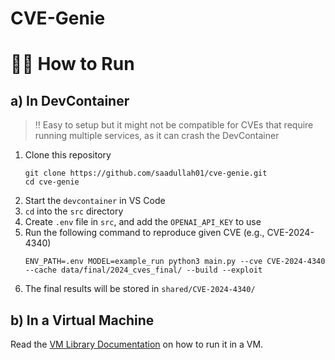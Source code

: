 # CVE-Genie

# 🏃‍♂️ How to Run 
## a) In DevContainer
> ‼️ Easy to setup but it might not be compatible for CVEs that require running multiple services, as it can crash the DevContainer
1. Clone this repository
   ```
   git clone https://github.com/saadullah01/cve-genie.git
   cd cve-genie
   ```
2. Start the `devcontainer` in VS Code
3. `cd` into the `src` directory
4. Create `.env` file in `src`, and add the `OPENAI_API_KEY` to use
5. Run the following command to reproduce given CVE (e.g., CVE-2024-4340)
   ```
   ENV_PATH=.env MODEL=example_run python3 main.py --cve CVE-2024-4340 --cache data/final/2024_cves_final/ --build --exploit
   ```
6. The final results will be stored in `shared/CVE-2024-4340/`

## b) In a Virtual Machine
Read the [VM Library Documentation](vm_library/README.md) on how to run it in a VM.